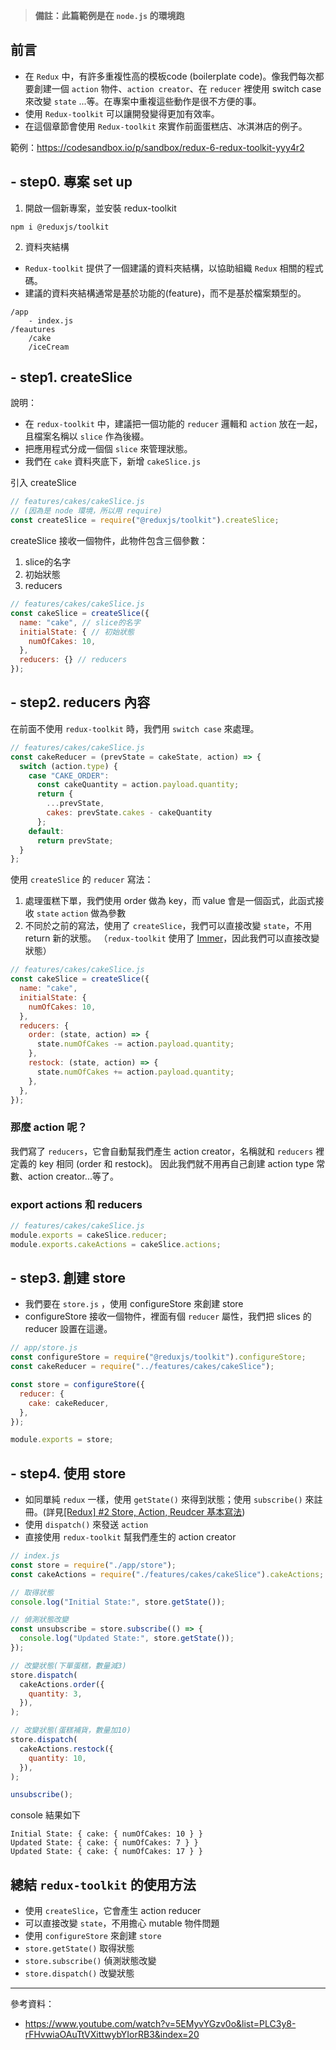 > **備註：此篇範例是在 `node.js` 的環境跑**

## 前言

- 在 `Redux` 中，有許多重複性高的模板code (boilerplate code)。像我們每次都要創建一個 `action` 物件、`action creator`、在 `reducer` 裡使用 switch case 來改變 `state` ...等。在專案中重複這些動作是很不方便的事。
- 使用 `Redux-toolkit` 可以讓開發變得更加有效率。
- 在這個章節會使用 `Redux-toolkit` 來實作前面蛋糕店、冰淇淋店的例子。

範例：https://codesandbox.io/p/sandbox/redux-6-redux-toolkit-yyy4r2

## - step0. 專案 set up

1. 開啟一個新專案，並安裝 redux-toolkit

```
npm i @reduxjs/toolkit
```

2. 資料夾結構

- `Redux-toolkit` 提供了一個建議的資料夾結構，以協助組織 `Redux` 相關的程式碼。
- 建議的資料夾結構通常是基於功能的(feature)，而不是基於檔案類型的。

```
/app
    - index.js
/feautures
    /cake
    /iceCream
```

## - step1. createSlice

說明：

- 在 `redux-toolkit` 中，建議把一個功能的 `reducer` 邏輯和 `action` 放在一起，且檔案名稱以 `slice` 作為後綴。
- 把應用程式分成一個個 `slice` 來管理狀態。
- 我們在 `cake` 資料夾底下，新增 `cakeSlice.js`

引入 createSlice

```javascript
// features/cakes/cakeSlice.js
// (因為是 node 環境，所以用 require)
const createSlice = require("@reduxjs/toolkit").createSlice;
```

createSlice 接收一個物件，此物件包含三個參數：

1. slice的名字
2. 初始狀態
3. reducers

```javascript
// features/cakes/cakeSlice.js
const cakeSlice = createSlice({
  name: "cake", // slice的名字
  initialState: { // 初始狀態
    numOfCakes: 10,
  },
  reducers: {} // reducers
});
```

## - step2. reducers 內容

在前面不使用 `redux-toolkit` 時，我們用 `switch case` 來處理。

```javascript
// features/cakes/cakeSlice.js
const cakeReducer = (prevState = cakeState, action) => {
  switch (action.type) {
    case "CAKE_ORDER":
      const cakeQuantity = action.payload.quantity;
      return {
        ...prevState,
        cakes: prevState.cakes - cakeQuantity
      };
    default:
      return prevState;
  }
};
```

使用 `createSlice` 的 `reducer` 寫法：

1. 處理蛋糕下單，我們使用 order 做為 key，而 value 會是一個函式，此函式接收 `state` `action` 做為參數
2. 不同於之前的寫法，使用了 `createSlice`，我們可以直接改變 `state`，不用 return 新的狀態。
   （`redux-toolkit` 使用了 [Immer](https://immerjs.github.io/immer/)，因此我們可以直接改變狀態）

```javascript
// features/cakes/cakeSlice.js
const cakeSlice = createSlice({
  name: "cake",
  initialState: {
    numOfCakes: 10,
  },
  reducers: {
    order: (state, action) => {
      state.numOfCakes -= action.payload.quantity;
    },
    restock: (state, action) => {
      state.numOfCakes += action.payload.quantity;
    },
  },
});
```

### 那麼 action 呢？

我們寫了 `reducers`，它會自動幫我們產生 action creator，名稱就和 `reducers` 裡定義的 key 相同 (order 和 restock)。
因此我們就不用再自己創建 action type 常數、action creator...等了。

### export actions 和 reducers

```javascript
// features/cakes/cakeSlice.js
module.exports = cakeSlice.reducer;
module.exports.cakeActions = cakeSlice.actions;
```

## - step3. 創建 store

- 我們要在 `store.js` ，使用 configureStore 來創建 store
- configureStore 接收一個物件，裡面有個 `reducer` 屬性，我們把 slices 的 reducer 設置在這邊。

```javascript
// app/store.js
const configureStore = require("@reduxjs/toolkit").configureStore;
const cakeReducer = require("../features/cakes/cakeSlice");

const store = configureStore({
  reducer: {
    cake: cakeReducer,
  },
});

module.exports = store;
```

## - step4. 使用 store

- 如同單純 `redux` 一樣，使用 `getState()` 來得到狀態；使用 `subscribe()` 來註冊。(詳見[[Redux] #2 Store, Action, Reudcer 基本寫法](https://hackmd.io/3vNH6QuVRNO7RGbgFl1MCA?view#Store))
- 使用 `dispatch()` 來發送 `action`
- 直接使用 `redux-toolkit` 幫我們產生的 action creator

```javascript
// index.js
const store = require("./app/store");
const cakeActions = require("./features/cakes/cakeSlice").cakeActions;

// 取得狀態
console.log("Initial State:", store.getState());

// 偵測狀態改變
const unsubscribe = store.subscribe(() => {
  console.log("Updated State:", store.getState());
});

// 改變狀態(下單蛋糕，數量減3)
store.dispatch(
  cakeActions.order({
    quantity: 3,
  }),
);

// 改變狀態(蛋糕補貨，數量加10)
store.dispatch(
  cakeActions.restock({
    quantity: 10,
  }),
);

unsubscribe();
```

console 結果如下

```
Initial State: { cake: { numOfCakes: 10 } }
Updated State: { cake: { numOfCakes: 7 } }
Updated State: { cake: { numOfCakes: 17 } }
```

## 總結 `redux-toolkit` 的使用方法

- 使用 `createSlice`，它會產生 action reducer
- 可以直接改變 `state`，不用擔心 mutable 物件問題
- 使用 `configureStore` 來創建 `store`
- `store.getState()` 取得狀態
- `store.subscribe()` 偵測狀態改變
- `store.dispatch()` 改變狀態

---

參考資料：
- https://www.youtube.com/watch?v=5EMyvYGzv0o&list=PLC3y8-rFHvwiaOAuTtVXittwybYIorRB3&index=20
